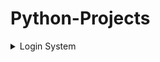 # Python-Projects

<details>

<summary>Login System</summary>
This is a simple login system with the following criteria:

- Currently able to login as admin and Testeng
- If either unername or password is entered incorrectly, a warning will show pop up.
- if login as Testeng, a new window will pop as a 'welcome'

### Purpose
This simple appliation was built to get a better understanding of the python tkinter library and making GUI's.

### Here are snapshots of the logging in as Testeng:

- <img src="/LoginSystem/Login_1.PNG">
- <img src="/LoginSystem/Login_2.PNG">
- <img src="/LoginSystem/Login_3.PNG">
- <img src="/LoginSystem/Login_4.PNG">

</details>

